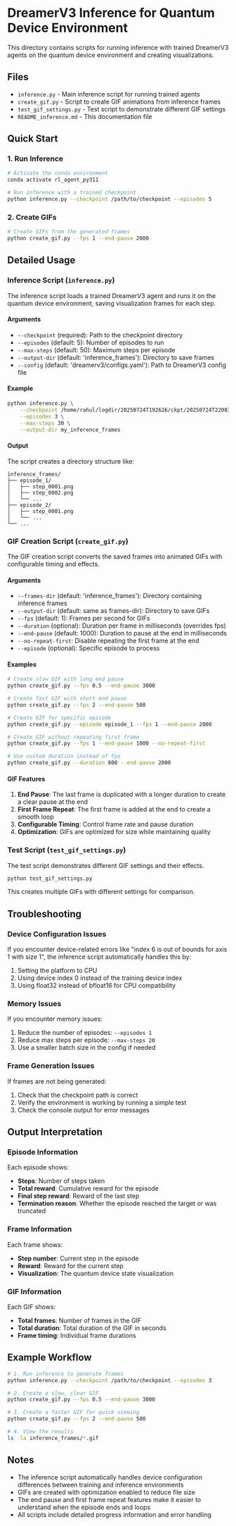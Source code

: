 # DreamerV3 Inference for Quantum Device Environment

This directory contains scripts for running inference with trained DreamerV3 agents on the quantum device environment and creating visualizations.

## Files

- `inference.py` - Main inference script for running trained agents
- `create_gif.py` - Script to create GIF animations from inference frames
- `test_gif_settings.py` - Test script to demonstrate different GIF settings
- `README_inference.md` - This documentation file

## Quick Start

### 1. Run Inference

```bash
# Activate the conda environment
conda activate rl_agent_py311

# Run inference with a trained checkpoint
python inference.py --checkpoint /path/to/checkpoint --episodes 5
```

### 2. Create GIFs

```bash
# Create GIFs from the generated frames
python create_gif.py --fps 1 --end-pause 2000
```

## Detailed Usage

### Inference Script (`inference.py`)

The inference script loads a trained DreamerV3 agent and runs it on the quantum device environment, saving visualization frames for each step.

#### Arguments

- `--checkpoint` (required): Path to the checkpoint directory
- `--episodes` (default: 5): Number of episodes to run
- `--max-steps` (default: 50): Maximum steps per episode
- `--output-dir` (default: 'inference_frames'): Directory to save frames
- `--config` (default: 'dreamerv3/configs.yaml'): Path to DreamerV3 config file

#### Example

```bash
python inference.py \
    --checkpoint /home/rahul/logdir/20250724T192626/ckpt/20250724T220834F902303 \
    --episodes 3 \
    --max-steps 30 \
    --output-dir my_inference_frames
```

#### Output

The script creates a directory structure like:
```
inference_frames/
├── episode_1/
│   ├── step_0001.png
│   ├── step_0002.png
│   └── ...
├── episode_2/
│   ├── step_0001.png
│   └── ...
└── ...
```

### GIF Creation Script (`create_gif.py`)

The GIF creation script converts the saved frames into animated GIFs with configurable timing and effects.

#### Arguments

- `--frames-dir` (default: 'inference_frames'): Directory containing inference frames
- `--output-dir` (default: same as frames-dir): Directory to save GIFs
- `--fps` (default: 1): Frames per second for GIFs
- `--duration` (optional): Duration per frame in milliseconds (overrides fps)
- `--end-pause` (default: 1000): Duration to pause at the end in milliseconds
- `--no-repeat-first`: Disable repeating the first frame at the end
- `--episode` (optional): Specific episode to process

#### Examples

```bash
# Create slow GIF with long end pause
python create_gif.py --fps 0.5 --end-pause 3000

# Create fast GIF with short end pause
python create_gif.py --fps 2 --end-pause 500

# Create GIF for specific episode
python create_gif.py --episode episode_1 --fps 1 --end-pause 2000

# Create GIF without repeating first frame
python create_gif.py --fps 1 --end-pause 1000 --no-repeat-first

# Use custom duration instead of fps
python create_gif.py --duration 800 --end-pause 2000
```

#### GIF Features

1. **End Pause**: The last frame is duplicated with a longer duration to create a clear pause at the end
2. **First Frame Repeat**: The first frame is added at the end to create a smooth loop
3. **Configurable Timing**: Control frame rate and pause duration
4. **Optimization**: GIFs are optimized for size while maintaining quality

### Test Script (`test_gif_settings.py`)

The test script demonstrates different GIF settings and their effects.

```bash
python test_gif_settings.py
```

This creates multiple GIFs with different settings for comparison.

## Troubleshooting

### Device Configuration Issues

If you encounter device-related errors like "index 6 is out of bounds for axis 1 with size 1", the inference script automatically handles this by:

1. Setting the platform to CPU
2. Using device index 0 instead of the training device index
3. Using float32 instead of bfloat16 for CPU compatibility

### Memory Issues

If you encounter memory issues:

1. Reduce the number of episodes: `--episodes 1`
2. Reduce max steps per episode: `--max-steps 20`
3. Use a smaller batch size in the config if needed

### Frame Generation Issues

If frames are not being generated:

1. Check that the checkpoint path is correct
2. Verify the environment is working by running a simple test
3. Check the console output for error messages

## Output Interpretation

### Episode Information

Each episode shows:
- **Steps**: Number of steps taken
- **Total reward**: Cumulative reward for the episode
- **Final step reward**: Reward of the last step
- **Termination reason**: Whether the episode reached the target or was truncated

### Frame Information

Each frame shows:
- **Step number**: Current step in the episode
- **Reward**: Reward for the current step
- **Visualization**: The quantum device state visualization

### GIF Information

Each GIF shows:
- **Total frames**: Number of frames in the GIF
- **Total duration**: Total duration of the GIF in seconds
- **Frame timing**: Individual frame durations

## Example Workflow

```bash
# 1. Run inference to generate frames
python inference.py --checkpoint /path/to/checkpoint --episodes 3

# 2. Create a slow, clear GIF
python create_gif.py --fps 0.5 --end-pause 3000

# 3. Create a faster GIF for quick viewing
python create_gif.py --fps 2 --end-pause 500

# 4. View the results
ls -la inference_frames/*.gif
```

## Notes

- The inference script automatically handles device configuration differences between training and inference environments
- GIFs are created with optimization enabled to reduce file size
- The end pause and first frame repeat features make it easier to understand when the episode ends and loops
- All scripts include detailed progress information and error handling 